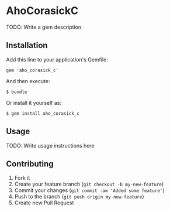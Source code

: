 # AhoCorasickC

TODO: Write a gem description

## Installation

Add this line to your application's Gemfile:

    gem 'aho_corasick_c'

And then execute:

    $ bundle

Or install it yourself as:

    $ gem install aho_corasick_c

## Usage

TODO: Write usage instructions here

## Contributing

1. Fork it
2. Create your feature branch (`git checkout -b my-new-feature`)
3. Commit your changes (`git commit -am 'Added some feature'`)
4. Push to the branch (`git push origin my-new-feature`)
5. Create new Pull Request
